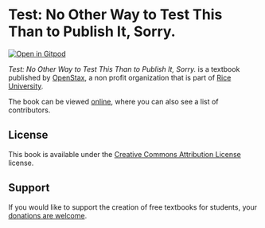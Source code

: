 # Test: No Other Way to Test This Than to Publish It, Sorry.

[![Open in Gitpod](https://gitpod.io/button/open-in-gitpod.svg)](https://gitpod.io/from-referrer/)

_Test: No Other Way to Test This Than to Publish It, Sorry._ is a textbook published by [OpenStax](https://openstax.org/), a non profit organization that is part of [Rice University](https://www.rice.edu/).

The book can be viewed [online](https://github.com/cnx-user-books/cnxbook-test-no-other-way-to-test-this-than-to-publish-it-sorry/releases/latest), where you can also see a list of contributors.

## License
This book is available under the [Creative Commons Attribution License](./LICENSE) license.

## Support
If you would like to support the creation of free textbooks for students, your [donations are welcome](https://riceconnect.rice.edu/donation/support-openstax-banner).
